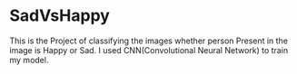 # SadVsHappy
This is the Project of classifying the images whether person Present in the image is Happy or Sad.
I used CNN(Convolutional Neural Network) to train my model.
